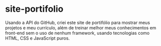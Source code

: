# site-portifolio
Usando a API do GitHub, criei este site de portifólio para mostrar meus projetos e meu currículo, além de treinar melhor meus conhecimentos em front-end sem o uso de nenhum framework, usando tecnologias como HTML, CSS e JavaScript puros.
